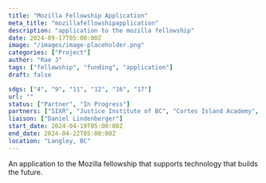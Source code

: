 ```yaml
---
title: "Mozilla Fellowship Application"
meta_title: "mozillafellowshipapplication"
description: "application to the mozilla fellowship"
date: 2024-09-17T05:00:00Z
image: "/images/image-placeholder.png"
categories: ["Project"]
author: "Rae J"
tags: ["fellowship", "funding", "application"]
draft: false

sdgs: ["4", "9", "11", "12", "16", "17"]
url: ""
status: ["Partner", "In Progress"]
partners: ["SIXR", "Justice Institute of BC", "Cortes Island Academy", "CoronaWhy", "FIPS Africa", "Big Picture Learning", "Thaumazo", "UBC Emerging Media Lab", "StoryBox", "ParTecK", "YxYY", "UkraineNow", "UBC Digital Exeperience Lab", "Conversa Corps", "Welcome Collective", "Langley Fine Arts School", "One Caring Human", "Sanada"]
liaison: ["Daniel Lindenberger"]
start_date: 2024-04-19T05:00:00Z
end_date: 2024-04-22T05:00:00Z
location: "Langley, BC"
---
```


An application to the Mozilla fellowship that supports technology that builds the future. 